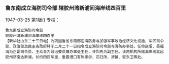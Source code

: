 ### 鲁东南成立海防司令部  辖胶州湾新浦间海岸线四百里

1947-03-25
第1版()
专栏：

    鲁东南成立海防司令部
    辖胶州湾新浦间海岸线四百里
    【新华社山东二十三日电】为巩固鲁省东南部沿海防务与加强军事政治经济文化设施，军区司令部、政治部及民主省政府特于二月二十一日指令成立海防司令部与海防办事处，任命赵昭、吴福海为正副司令员，王众音为政治委员兼办事处主任，许烈先为副主任。该两机构所辖海岸线北起胶州济南达新浦，长约四百华里，重要港口有陈家＠、石臼所、涛雒、安东卫等处。
